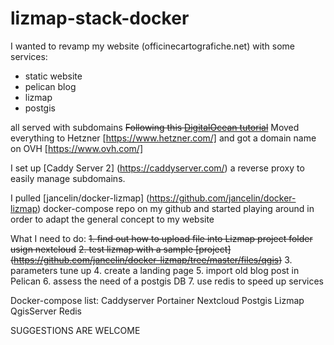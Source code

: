# lizmap-stack-docker
I wanted to revamp my website (officinecartografiche.net) with some services:
* static website
* pelican blog
* lizmap
* postgis

all served with subdomains
~~Following this [DigitalOcean tutorial](https://www.digitalocean.com/community/tutorials/how-to-use-traefik-as-a-reverse-proxy-for-docker-containers-on-ubuntu-18-04)~~
Moved everything to Hetzner [https://www.hetzner.com/] and got a domain name on OVH [https://www.ovh.com/]

I set up [Caddy Server 2] (https://caddyserver.com/) a reverse proxy to easily manage subdomains.

I pulled [jancelin/docker-lizmap] (https://github.com/jancelin/docker-lizmap) docker-compose repo on my github and started playing around in order to adapt the general concept to my website


What I need to do:
~~1. find out how to upload file into Lizmap project folder usign nextcloud~~
~~2. test lizmap with a sample [project] (https://github.com/jancelin/docker-lizmap/tree/master/files/qgis)~~
3. parameters tune up
4. create a landing page
5. import old blog post in Pelican
6. assess the need of a postgis DB
7. use redis to speed up services

Docker-compose list:
Caddyserver
Portainer
Nextcloud
Postgis
Lizmap
QgisServer
Redis

SUGGESTIONS ARE WELCOME
